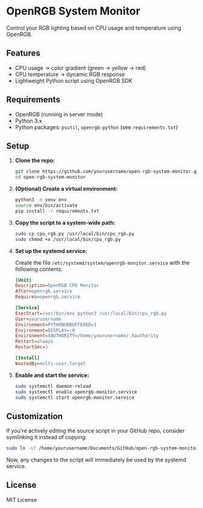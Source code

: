 # OpenRGB System Monitor

Control your RGB lighting based on CPU usage and temperature using OpenRGB.

## Features

- CPU usage → color gradient (green → yellow → red)  
- CPU temperature → dynamic RGB response  
- Lightweight Python script using OpenRGB SDK  

## Requirements

- OpenRGB (running in server mode)
- Python 3.x
- Python packages: `psutil`, `openrgb-python` (see `requirements.txt`)

## Setup

1. **Clone the repo:**

   ```bash
   git clone https://github.com/yourusername/open-rgb-system-monitor.git
   cd open-rgb-system-monitor
   ```

2. **(Optional) Create a virtual environment:**

   ```bash
   python3 -m venv env
   source env/bin/activate
   pip install -r requirements.txt
   ```

3. **Copy the script to a system-wide path:**

   ```bash
   sudo cp cpu_rgb.py /usr/local/bin/cpu_rgb.py
   sudo chmod +x /usr/local/bin/cpu_rgb.py
   ```

4. **Set up the systemd service:**

   Create the file `/etc/systemd/system/openrgb-monitor.service` with the following contents:

   ```ini
   [Unit]
   Description=OpenRGB CPU Monitor
   After=openrgb.service
   Requires=openrgb.service

   [Service]
   ExecStart=/usr/bin/env python3 /usr/local/bin/cpu_rgb.py
   User=yourusername
   Environment=PYTHONUNBUFFERED=1
   Environment=DISPLAY=:0
   Environment=XAUTHORITY=/home/yourusername/.Xauthority
   Restart=always
   RestartSec=3

   [Install]
   WantedBy=multi-user.target
   ```

5. **Enable and start the service:**

   ```bash
   sudo systemctl daemon-reload
   sudo systemctl enable openrgb-monitor.service
   sudo systemctl start openrgb-monitor.service
   ```

## Customization

If you're actively editing the source script in your GitHub repo, consider symlinking it instead of copying:

```bash
sudo ln -sf /home/yourusername/Documents/GitHub/open-rgb-system-monitor/cpu_rgb.py /usr/local/bin/cpu_rgb.py
```

Now, any changes to the script will immediately be used by the systemd service.

## License

MIT License

